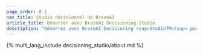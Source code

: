 ```yaml
---
page_order: 0.1
nav_title: Studio décisionnel de BrazeAI
article_title: Démarrer avec BrazeAI Decisioning Studio 
description: "Démarrez avec BrazeAI Decisioning <sup>StudioTM</sup> pour prendre des décisions d'intelligence artificielle 1:1 qui maximisent tous les indicateurs de l'entreprise."
---
```


{% multi_lang_include decisioning_studio/about.md %}
